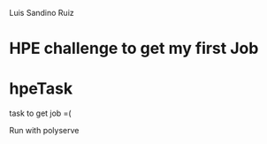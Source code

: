 Luis Sandino Ruiz

# HPE challenge to get my first Job 

# hpeTask
task to get job =(

Run with polyserve 

